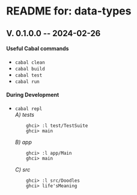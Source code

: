 # README for: data-types

## V. 0.1.0.0 -- 2024-02-26

#### Useful Cabal commands
* `cabal clean`
* `cabal build`
* `cabal test`
* `cabal run`

#### During Development
* `cabal repl`<br>
    _A) tests_
	```
		ghci> :l test/TestSuite
		ghci> main
	```
    _B) app_
	```
		ghci> :l app/Main
		ghci> main
	```
	_C) src_
	```
		ghci> :l src/Doodles
		ghci> life'sMeaning
	```
